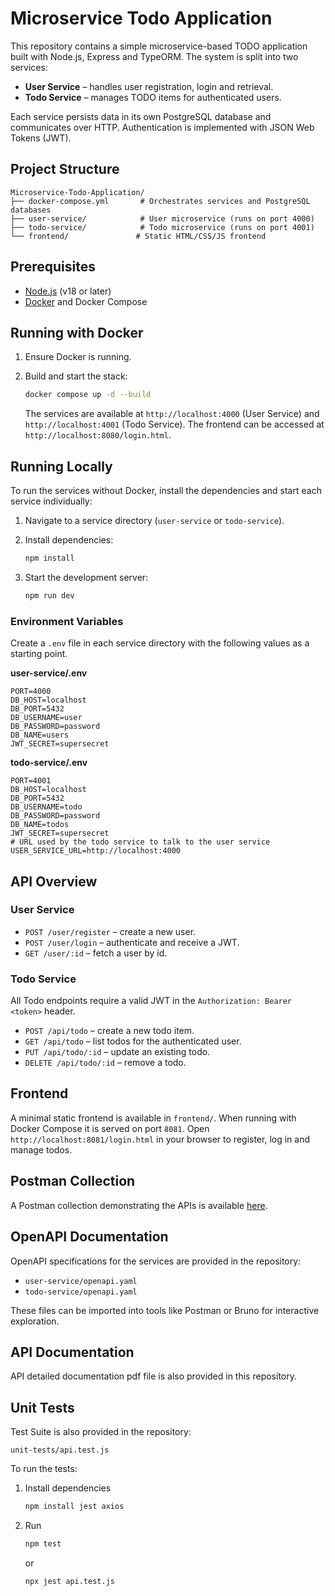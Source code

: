 # Microservice Todo Application

This repository contains a simple microservice-based TODO application built with Node.js, Express and TypeORM. The system is split into two services:

- **User Service** – handles user registration, login and retrieval.
- **Todo Service** – manages TODO items for authenticated users.

Each service persists data in its own PostgreSQL database and communicates over HTTP. Authentication is implemented with JSON Web Tokens (JWT).

## Project Structure

```
Microservice-Todo-Application/
├── docker-compose.yml       # Orchestrates services and PostgreSQL databases
├── user-service/            # User microservice (runs on port 4000)
├── todo-service/            # Todo microservice (runs on port 4001)
└── frontend/               # Static HTML/CSS/JS frontend
```

## Prerequisites

- [Node.js](https://nodejs.org/) (v18 or later)
- [Docker](https://www.docker.com/) and Docker Compose

## Running with Docker

1. Ensure Docker is running.
2. Build and start the stack:

   ```bash
   docker compose up -d --build
   ```

   The services are available at `http://localhost:4000` (User Service) and `http://localhost:4001` (Todo Service). The frontend can be accessed at `http://localhost:8080/login.html`.

## Running Locally

To run the services without Docker, install the dependencies and start each
service individually:

1. Navigate to a service directory (`user-service` or `todo-service`).
2. Install dependencies:

   ```bash
   npm install
   ```

3. Start the development server:

   ```bash
   npm run dev
   ```

### Environment Variables

Create a `.env` file in each service directory with the following values as a starting point.

**user-service/.env**
```
PORT=4000
DB_HOST=localhost
DB_PORT=5432
DB_USERNAME=user
DB_PASSWORD=password
DB_NAME=users
JWT_SECRET=supersecret
```

**todo-service/.env**
```
PORT=4001
DB_HOST=localhost
DB_PORT=5432
DB_USERNAME=todo
DB_PASSWORD=password
DB_NAME=todos
JWT_SECRET=supersecret
# URL used by the todo service to talk to the user service
USER_SERVICE_URL=http://localhost:4000
```

## API Overview

### User Service
- `POST /user/register` – create a new user.
- `POST /user/login` – authenticate and receive a JWT.
- `GET /user/:id` – fetch a user by id.

### Todo Service
All Todo endpoints require a valid JWT in the `Authorization: Bearer <token>` header.

- `POST /api/todo` – create a new todo item.
- `GET /api/todo` – list todos for the authenticated user.
- `PUT /api/todo/:id` – update an existing todo.
- `DELETE /api/todo/:id` – remove a todo.

## Frontend

A minimal static frontend is available in `frontend/`. When running with Docker Compose it is served on port `8081`. Open `http://localhost:8081/login.html` in your browser to register, log in and manage todos.

## Postman Collection

A Postman collection demonstrating the APIs is available [here](https://www.postman.com/wishahnaseer/wishah-public-workspace/collection/lnuqefs/aici-challenge?action=share&creator=23242898).

## OpenAPI Documentation

OpenAPI specifications for the services are provided in the repository:

- `user-service/openapi.yaml`
- `todo-service/openapi.yaml`

These files can be imported into tools like Postman or Bruno for interactive exploration.

## API Documentation

API detailed documentation pdf file is also provided in this repository.

## Unit Tests

Test Suite is also provided in the repository:

`unit-tests/api.test.js`

To run the tests:

1. Install dependencies

      ```bash
      npm install jest axios
      ```
2. Run

   ```bash
   npm test
   ```
   or

   ```bash
   npx jest api.test.js
   ```